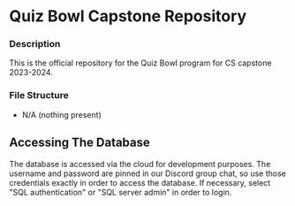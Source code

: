 # Quiz Bowl Capstone Repository
### Description
This is the official repository for the Quiz Bowl program for CS capstone 2023-2024.

### File Structure
- N/A (nothing present)

## Accessing The Database
The database is accessed via the cloud for development purposes. The username and password are pinned in our Discord group chat, so use those credentials exactly in order to access the database. If necessary, select "SQL authentication" or "SQL server admin" in order to login.